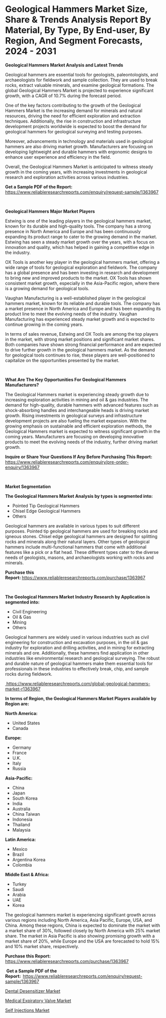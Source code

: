 <p><h1>Geological Hammers Market Size, Share & Trends Analysis Report By Material, By Type, By End-user, By Region, And Segment Forecasts, 2024 - 2031</h1></p><p><strong>Geological Hammers Market Analysis and Latest Trends</strong></p>
<p><p>Geological hammers are essential tools for geologists, paleontologists, and archaeologists for fieldwork and sample collection. They are used to break rocks, extract valuable minerals, and examine geological formations. The global Geological Hammers Market is projected to experience significant growth, with a CAGR of 10.7% during the forecast period.</p><p>One of the key factors contributing to the growth of the Geological Hammers Market is the increasing demand for minerals and natural resources, driving the need for efficient exploration and extraction techniques. Additionally, the rise in construction and infrastructure development projects worldwide is expected to boost the demand for geological hammers for geological surveying and testing purposes.</p><p>Moreover, advancements in technology and materials used in geological hammers are also driving market growth. Manufacturers are focusing on developing lightweight and durable hammers with ergonomic designs to enhance user experience and efficiency in the field.</p><p>Overall, the Geological Hammers Market is anticipated to witness steady growth in the coming years, with increasing investments in geological research and exploration activities across various industries.</p></p>
<p><strong>Get a Sample PDF of the Report:&nbsp;</strong> <a href="https://www.reliableresearchreports.com/enquiry/request-sample/1363967">https://www.reliableresearchreports.com/enquiry/request-sample/1363967</a></p>
<p>&nbsp;</p>
<p><strong>Geological Hammers Major Market Players</strong></p>
<p><p>Estwing is one of the leading players in the geological hammers market, known for its durable and high-quality tools. The company has a strong presence in North America and Europe and has been continuously expanding its product range to cater to the growing demand in the market. Estwing has seen a steady market growth over the years, with a focus on innovation and quality, which has helped in gaining a competitive edge in the industry.</p><p>OX Tools is another key player in the geological hammers market, offering a wide range of tools for geological exploration and fieldwork. The company has a global presence and has been investing in research and development to bring new and improved products to the market. OX Tools has shown consistent market growth, especially in the Asia-Pacific region, where there is a growing demand for geological tools.</p><p>Vaughan Manufacturing is a well-established player in the geological hammers market, known for its reliable and durable tools. The company has a market presence in North America and Europe and has been expanding its product line to meet the evolving needs of the industry. Vaughan Manufacturing has experienced steady market growth and is expected to continue growing in the coming years.</p><p>In terms of sales revenue, Estwing and OX Tools are among the top players in the market, with strong market positions and significant market shares. Both companies have shown strong financial performance and are expected to drive further growth in the geological hammers market. As the demand for geological tools continues to rise, these players are well-positioned to capitalize on the opportunities presented by the market.</p></p>
<p>&nbsp;</p>
<p><strong>What Are The Key Opportunities For Geological Hammers Manufacturers?</strong></p>
<p><p>The Geological Hammers market is experiencing steady growth due to increasing exploration activities in mining and oil & gas industries. The demand for high-quality, durable hammers with advanced features such as shock-absorbing handles and interchangeable heads is driving market growth. Rising investments in geological surveys and infrastructure development projects are also fueling the market expansion. With the growing emphasis on sustainable and efficient exploration methods, the Geological Hammers market is expected to witness significant growth in the coming years. Manufacturers are focusing on developing innovative products to meet the evolving needs of the industry, further driving market growth.</p></p>
<p><strong>Inquire or Share Your Questions If Any Before Purchasing This Report:</strong> <a href="https://www.reliableresearchreports.com/enquiry/pre-order-enquiry/1363967">https://www.reliableresearchreports.com/enquiry/pre-order-enquiry/1363967</a></p>
<p>&nbsp;</p>
<p><strong>Market Segmentation</strong></p>
<p><strong>The Geological Hammers Market Analysis by types is segmented into:</strong></p>
<p><ul><li>Pointed Tip Geological Hammers</li><li>Chisel Edge Geological Hammers</li><li>Others</li></ul></p>
<p><p>Geological hammers are available in various types to suit different purposes. Pointed tip geological hammers are used for breaking rocks and igneous stones. Chisel edge geological hammers are designed for splitting rocks and minerals along their natural layers. Other types of geological hammers include multi-functional hammers that come with additional features like a pick or a flat head. These different types cater to the diverse needs of geologists, masons, and archaeologists working with rocks and minerals.</p></p>
<p><strong>Purchase this Report:&nbsp;</strong><a href="https://www.reliableresearchreports.com/purchase/1363967">https://www.reliableresearchreports.com/purchase/1363967</a></p>
<p>&nbsp;</p>
<p><strong>The Geological Hammers Market Industry Research by Application is segmented into:</strong></p>
<p><ul><li>Civil Engineering</li><li>Oil & Gas</li><li>Mining</li><li>Others</li></ul></p>
<p><p>Geological hammers are widely used in various industries such as civil engineering for construction and excavation purposes, in the oil & gas industry for exploration and drilling activities, and in mining for extracting minerals and ore. Additionally, these hammers find application in other industries like environmental research and geological surveying. The robust and durable nature of geological hammers make them essential tools for professionals in these industries to effectively break, chip, and sample rocks during fieldwork.</p></p>
<p><a href="https://www.reliableresearchreports.com/global-geological-hammers-market-r1363967">&nbsp;https://www.reliableresearchreports.com/global-geological-hammers-market-r1363967</a></p>
<p><strong>In terms of Region, the Geological Hammers Market Players available by Region are:</strong></p>
<p>
    <p> <strong> North America: </strong>
        <ul>
            <li>United States</li>
            <li>Canada</li>
        </ul>
        </p> 
    <p> <strong> Europe: </strong>
        <ul>
            <li>Germany</li>
            <li>France</li>
            <li>U.K.</li>
            <li>Italy</li>
            <li>Russia</li>
        </ul>
        </p> 
    <p> <strong> Asia-Pacific: </strong>
        <ul>
            <li>China</li>
            <li>Japan</li>
            <li>South Korea</li>
            <li>India</li>
            <li>Australia</li>
            <li>China Taiwan</li>
            <li>Indonesia</li>
            <li>Thailand</li>
            <li>Malaysia</li>
        </ul>
        </p> 
    <p> <strong> Latin America: </strong>
        <ul>
            <li>Mexico</li>
            <li>Brazil</li>
            <li>Argentina Korea</li>
            <li>Colombia</li>
        </ul>
        </p> 
    <p> <strong> Middle East & Africa: </strong>
        <ul>
            <li>Turkey</li>
            <li>Saudi</li>
            <li>Arabia</li>
            <li>UAE</li>
            <li>Korea</li>
        </ul>
    </p>
    </p>
<p><p>The geological hammers market is experiencing significant growth across various regions including North America, Asia Pacific, Europe, USA, and China. Among these regions, China is expected to dominate the market with a market share of 30%, followed closely by North America with 25% market share. The market in Asia Pacific is also showing promising growth with a market share of 20%, while Europe and the USA are forecasted to hold 15% and 10% market share, respectively.</p></p>
<p><strong>Purchase this Report: </strong><a href="https://www.reliableresearchreports.com/purchase/1363967">https://www.reliableresearchreports.com/purchase/1363967</a></p>
<p>&nbsp;<strong>Get a Sample PDF of the Report:&nbsp;&nbsp;</strong><a href="https://www.reliableresearchreports.com/enquiry/request-sample/1363967">https://www.reliableresearchreports.com/enquiry/request-sample/1363967</a></p>
<p><strong></strong></p>
<p><p><a href="https://www.linkedin.com/pulse/dental-desensitizer-market-insight-trends-growth-forecasted-7uwge?trackingId=6ykSf9eDAwluE%2FCqTRlS6Q%3D%3D">Dental Desensitizer Market</a></p><p><a href="https://www.linkedin.com/pulse/medical-expiratory-valve-market-furnishes-information-share-i8uee?trackingId=3ZKNkot1a0b7dLQmCuOhIQ%3D%3D">Medical Expiratory Valve Market</a></p><p><a href="https://www.linkedin.com/pulse/self-injections-market-exploring-share-trends-future-growth-hyewe?trackingId=BWq%2B0W7ISzJt1sj1mznKTg%3D%3D">Self Injections Market</a></p></p>